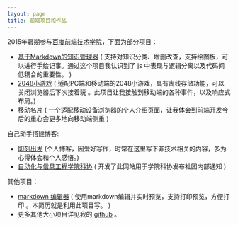 ```yaml
---
layout: page
title: 前端项目和作品
---
```



2015年暑期参与[百度前端技术学院](https://github.com/baidu-ife/ife/tree/master/2015_summer)，下面为部分项目：

+ [基于Markdown的知识管理器](http://wy-ei.com/MarkDown-NoteBook-Manager/) ( 支持对知识分类、增删改查，支持绘图板，可以进行手绘记事。通过这个项目我认识到了 js 中表现与逻辑分离以及代码间低耦合的重要性。 )
+ [2048小游戏](http://wy-ei.github.io/2048) ( 适配PC端和移动端的2048小游戏，具有离线存储功能，可以关闭浏览器后下次接着玩 。此项目让我接触到移动端的各种事件，以及响应式布局。)
+ [移动名片](http://wy-ei.github.io/visiting-card) ( 一个适配移动设备浏览器的个人介绍页面，让我体会到前端开发今后的重心会更多地向移动端侧重 )

自己动手搭建博客:

+ [即刻出发](http://wy-ei.com) (个人博客，因爱好写作，时常在这里写下非技术相关的内容，多为心得体会和个人感悟。)
+ [自动化与信息工程学院科协](http://xautkx.com) ( 开发了此网站用于学院科协发布社团内部通知 )

其他项目：

+ [markdown 编辑器](http://wy-ei.github.io/markdown-editor) ( 使用markdown编辑并实时预览，支持打印预览，方便打印 。本简历就是利用此项目写。 )
+ 更多其他大小项目详见我的 [github](https://github.com/wy-ei) 。